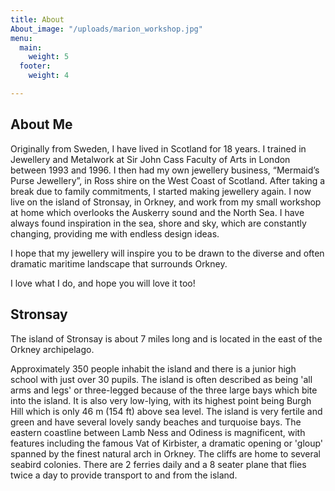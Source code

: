 ```yaml
---
title: About
About_image: "/uploads/marion_workshop.jpg"
menu:
  main:
    weight: 5
  footer:
    weight: 4

---
```

## About Me

Originally from Sweden, I have lived in Scotland for 18 years.  I trained in Jewellery and Metalwork at Sir John Cass Faculty of Arts in London between 1993 and 1996. I then had my own jewellery business, “Mermaid’s Purse Jewellery”, in Ross shire on the West Coast of Scotland. After taking a break due to family commitments, I started making jewellery again.  I now live on the island of Stronsay, in Orkney, and work from my small workshop at home which overlooks the Auskerry sound and the North Sea. I have always found inspiration in the sea, shore and sky, which are constantly changing, providing me with endless design ideas.

I hope that my jewellery will inspire you to be drawn to the diverse and often dramatic maritime landscape that surrounds Orkney.

I love what I do, and hope you will love it too!



## Stronsay

The island of Stronsay is about 7 miles long and is located in the east of the Orkney archipelago.

Approximately 350 people inhabit the island and there is a junior high school with just over 30 pupils. The island is often described as being 'all arms and legs' or three-legged because of the three large bays which bite into the island. It is also very low-lying, with its highest point being Burgh Hill which is only 46 m (154 ft) above sea level. The island is very fertile and green and have several lovely sandy beaches and turquoise bays. The eastern coastline between Lamb Ness and Odiness is magnificent, with features including the famous Vat of Kirbister, a dramatic opening or 'gloup' spanned by the finest natural arch in Orkney. The cliffs are home to several seabird colonies. There are 2 ferries daily and a 8 seater plane that flies twice a day to provide transport to and from the island.
